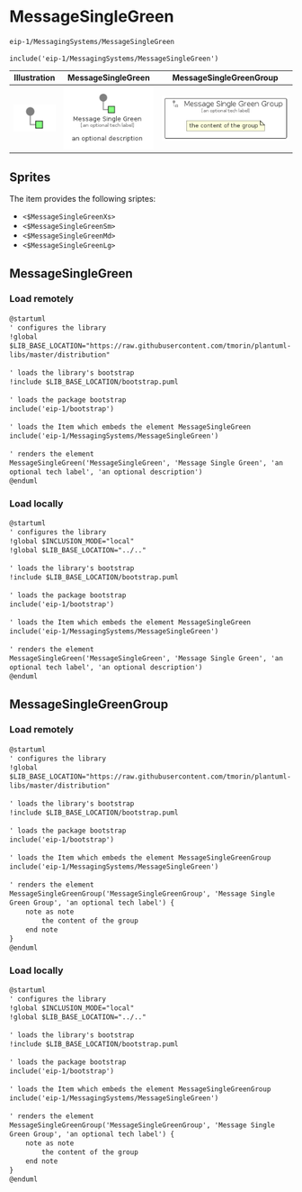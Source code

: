 # MessageSingleGreen


```text
eip-1/MessagingSystems/MessageSingleGreen
```

```text
include('eip-1/MessagingSystems/MessageSingleGreen')
```



| Illustration | MessageSingleGreen | MessageSingleGreenGroup |
| :---: | :---: | :---: |
| ![illustration for Illustration](../../eip-1/MessagingSystems/MessageSingleGreen.png) | ![illustration for MessageSingleGreen](../../eip-1/MessagingSystems/MessageSingleGreen.Local.png) | ![illustration for MessageSingleGreenGroup](../../eip-1/MessagingSystems/MessageSingleGreenGroup.Local.png) |



## Sprites
The item provides the following sriptes:

- `<$MessageSingleGreenXs>`
- `<$MessageSingleGreenSm>`
- `<$MessageSingleGreenMd>`
- `<$MessageSingleGreenLg>`





## MessageSingleGreen

### Load remotely
```plantuml
@startuml
' configures the library
!global $LIB_BASE_LOCATION="https://raw.githubusercontent.com/tmorin/plantuml-libs/master/distribution"

' loads the library's bootstrap
!include $LIB_BASE_LOCATION/bootstrap.puml

' loads the package bootstrap
include('eip-1/bootstrap')

' loads the Item which embeds the element MessageSingleGreen
include('eip-1/MessagingSystems/MessageSingleGreen')

' renders the element
MessageSingleGreen('MessageSingleGreen', 'Message Single Green', 'an optional tech label', 'an optional description')
@enduml
```

### Load locally
```plantuml
@startuml
' configures the library
!global $INCLUSION_MODE="local"
!global $LIB_BASE_LOCATION="../.."

' loads the library's bootstrap
!include $LIB_BASE_LOCATION/bootstrap.puml

' loads the package bootstrap
include('eip-1/bootstrap')

' loads the Item which embeds the element MessageSingleGreen
include('eip-1/MessagingSystems/MessageSingleGreen')

' renders the element
MessageSingleGreen('MessageSingleGreen', 'Message Single Green', 'an optional tech label', 'an optional description')
@enduml
```

## MessageSingleGreenGroup

### Load remotely
```plantuml
@startuml
' configures the library
!global $LIB_BASE_LOCATION="https://raw.githubusercontent.com/tmorin/plantuml-libs/master/distribution"

' loads the library's bootstrap
!include $LIB_BASE_LOCATION/bootstrap.puml

' loads the package bootstrap
include('eip-1/bootstrap')

' loads the Item which embeds the element MessageSingleGreenGroup
include('eip-1/MessagingSystems/MessageSingleGreen')

' renders the element
MessageSingleGreenGroup('MessageSingleGreenGroup', 'Message Single Green Group', 'an optional tech label') {
    note as note
        the content of the group
    end note
}
@enduml
```

### Load locally
```plantuml
@startuml
' configures the library
!global $INCLUSION_MODE="local"
!global $LIB_BASE_LOCATION="../.."

' loads the library's bootstrap
!include $LIB_BASE_LOCATION/bootstrap.puml

' loads the package bootstrap
include('eip-1/bootstrap')

' loads the Item which embeds the element MessageSingleGreenGroup
include('eip-1/MessagingSystems/MessageSingleGreen')

' renders the element
MessageSingleGreenGroup('MessageSingleGreenGroup', 'Message Single Green Group', 'an optional tech label') {
    note as note
        the content of the group
    end note
}
@enduml
```

